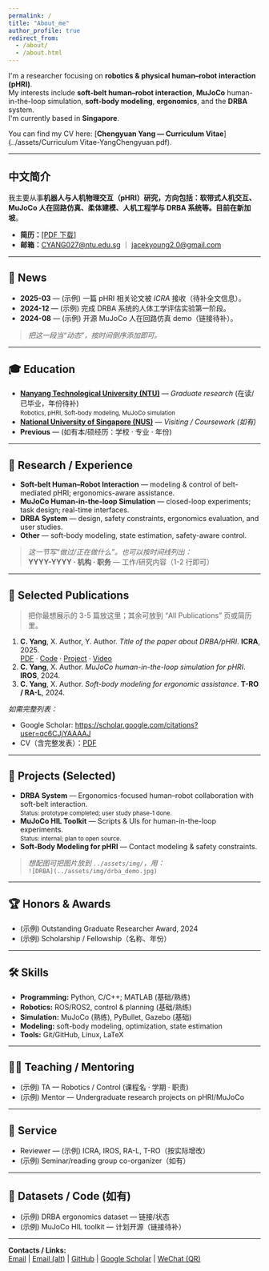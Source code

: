 ```yaml
---
permalink: /
title: "About_me"
author_profile: true
redirect_from: 
  - /about/
  - /about.html
---
```


I'm a researcher focusing on **robotics & physical human–robot interaction (pHRI)**.  
My interests include **soft-belt human–robot interaction**, **MuJoCo** human-in-the-loop simulation, **soft-body modeling**, **ergonomics**, and the **DRBA** system.  
I'm currently based in **Singapore**.

You can find my CV here: [**Chengyuan Yang — Curriculum Vitae**](../assets/Curriculum Vitae-YangChengyuan.pdf).

---

## 中文简介

我主要从事**机器人与人机物理交互（pHRI）**研究，方向包括：**软带式人机交互**、**MuJoCo** 人在回路仿真、**柔体建模**、**人机工程学**与 **DRBA** 系统等。目前在**新加坡**。  
- **简历：**[[PDF 下载]](../assets/pdf/Chengyuan_Yang_CV.pdf)  
- **邮箱：**[CYANG027@ntu.edu.sg](mailto:CYANG027@ntu.edu.sg) ｜ [jacekyoung2.0@gmail.com](mailto:jacekyoung2.0@gmail.com)

---

## 🔔 News

- **2025-03** — (示例) 一篇 pHRI 相关论文被 *ICRA* 接收（待补全文信息）。  
- **2024-12** — (示例) 完成 DRBA 系统的人体工学评估实验第一阶段。  
- **2024-08** — (示例) 开源 MuJoCo 人在回路仿真 demo（链接待补）。  

> _把这一段当“动态”，按时间倒序添加即可。_

---

## 🎓 Education

- **[Nanyang Technological University (NTU)](https://www.ntu.edu.sg)** — *Graduate research* (在读/已毕业，年份待补)  
  <small>Robotics, pHRI, Soft-body modeling, MuJoCo simulation</small>
- **[National University of Singapore (NUS)](https://www.nus.edu.sg)** — *Visiting / Coursework (如有)*  
- **Previous** — (如有本/硕经历：学校 · 专业 · 年份)

---

## 💼 Research / Experience

- **Soft-belt Human–Robot Interaction** — modeling & control of belt-mediated pHRI; ergonomics-aware assistance.  
- **MuJoCo Human-in-the-loop Simulation** — closed-loop experiments; task design; real-time interfaces.  
- **DRBA System** — design, safety constraints, ergonomics evaluation, and user studies.  
- **Other** — soft-body modeling, state estimation, safety-aware control.

> _这一节写“做过/正在做什么”。也可以按时间线列出：_  
> **YYYY-YYYY · 机构 · 职务** — 工作/研究内容（1-2 行即可）

---

## 📝 Selected Publications

> 把你最想展示的 3-5 篇放这里；其余可放到 “All Publications” 页或简历里。

1. **C. Yang**, X. Author, Y. Author. *Title of the paper about DRBA/pHRI*. **ICRA**, 2025.  
   [PDF](#) · [Code](#) · [Project](#) · [Video](#)
2. **C. Yang**, X. Author. *MuJoCo human-in-the-loop simulation for pHRI*. **IROS**, 2024.  
3. **C. Yang**, X. Author. *Soft-body modeling for ergonomic assistance*. **T-RO / RA-L**, 2024.

_如需完整列表：_  
- Google Scholar: <https://scholar.google.com/citations?user=qc6CJjYAAAAJ>  
- CV（含完整发表）：[PDF](../assets/pdf/Chengyuan_Yang_CV.pdf)

---

## 🧪 Projects (Selected)

- **DRBA System** — Ergonomics-focused human–robot collaboration with soft-belt interaction.  
  <small>Status: prototype completed; user study phase-1 done.</small>
- **MuJoCo HIL Toolkit** — Scripts & UIs for human-in-the-loop experiments.  
  <small>Status: internal; plan to open source.</small>
- **Soft-Body Modeling for pHRI** — Contact modeling & safety constraints.

> _想配图可把图片放到 `../assets/img/`，用：_  
> `![DRBA](../assets/img/drba_demo.jpg)`  

---

## 🏆 Honors & Awards

- (示例) Outstanding Graduate Researcher Award, 2024  
- (示例) Scholarship / Fellowship（名称、年份）

---

## 🛠️ Skills

- **Programming:** Python, C/C++; MATLAB (基础/熟练)  
- **Robotics:** ROS/ROS2, control & planning (基础/熟练)  
- **Simulation:** MuJoCo (熟练), PyBullet, Gazebo (基础)  
- **Modeling:** soft-body modeling, optimization, state estimation  
- **Tools:** Git/GitHub, Linux, LaTeX

---

## 👩‍🏫 Teaching / Mentoring

- (示例) TA — Robotics / Control (课程名 · 学期 · 职责)  
- (示例) Mentor — Undergraduate research projects on pHRI/MuJoCo

---

## 🤝 Service

- Reviewer — (示例) ICRA, IROS, RA-L, T-RO（按实际增改）  
- (示例) Seminar/reading group co-organizer（如有）

---

## 📄 Datasets / Code (如有)

- (示例) DRBA ergonomics dataset — 链接/状态  
- (示例) MuJoCo HIL toolkit — 计划开源（链接待补）

---
**Contacts / Links:**  
[Email](mailto:CYANG027@ntu.edu.sg) | [Email (alt)](mailto:jacekyoung2.0@gmail.com) | [GitHub](https://github.com/JacekCoder) | [Google&nbsp;Scholar](https://scholar.google.com/citations?user=qc6CJjYAAAAJ) | [WeChat (QR)](../images/wechatQR.png)


